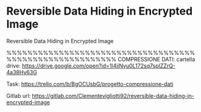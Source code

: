 # Reversible Data Hiding in Encrypted Image

Reversible Data Hiding in Encrypted Image



%%%%%%%%%%%%%%%%%%%%%%%%%%%%%%%%%%%%%%%%%%%%%%%%%%%%%%%%%
COMPRESSIONE DATI:
cartella drive: https://drive.google.com/open?id=1l4iiNyu0L172sq7spIZZrQ-4a38Hy63G

Task: https://trello.com/b/BgOCUsbG/progetto-compressione-dati

Gitlab url: https://gitlab.com/Clementevigliotti92/reversible-data-hiding-in-encrypted-image